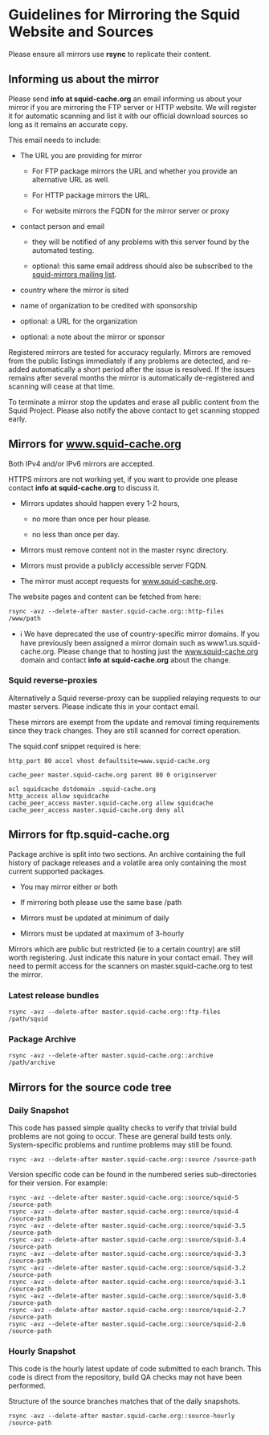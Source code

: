 # Guidelines for Mirroring the Squid Website and Sources

Please ensure all mirrors use **rsync** to replicate their content.

## Informing us about the mirror

Please send **info at squid-cache.org** an email informing us about your
mirror if you are mirroring the FTP server or HTTP website. We will
register it for automatic scanning and list it with our official
download sources so long as it remains an accurate copy.

This email needs to include:

  - The URL you are providing for mirror
    
      - For FTP package mirrors the [](ftp://) URL and whether you
        provide an [](http://) alternative URL as well.
    
      - For HTTP package mirrors the [](http://) URL.
    
      - For website mirrors the FQDN for the mirror server or proxy

  - contact person and email
    
      - they will be notified of any problems with this server found by
        the automated testing.
    
      - optional: this same email address should also be subscribed to
        the [squid-mirrors mailing
        list](http://lists.squid-cache.org/listinfo/squid-mirrors).

  - country where the mirror is sited

  - name of organization to be credited with sponsorship

  - optional: a URL for the organization

  - optional: a note about the mirror or sponsor

Registered mirrors are tested for accuracy regularly. Mirrors are
removed from the public listings immediately if any problems are
detected, and re-added automatically a short period after the issue is
resolved. If the issues remains after several months the mirror is
automatically de-registered and scanning will cease at that time.

To terminate a mirror stop the updates and erase all public content from
the Squid Project. Please also notify the above contact to get scanning
stopped early.

## Mirrors for www.squid-cache.org

Both IPv4 and/or IPv6 mirrors are accepted.

HTTPS mirrors are not working yet, if you want to provide one please
contact **info at squid-cache.org** to discuss it.

  - Mirrors updates should happen every 1-2 hours,
    
      - no more than once per hour please.
    
      - no less than once per day.

  - Mirrors must remove content not in the master rsync directory.

  - Mirrors must provide a publicly accessible server FQDN.

  - The mirror must accept requests for www.squid-cache.org.

The website pages and content can be fetched from here:

    rsync -avz --delete-after master.squid-cache.org::http-files  /www/path

  - ℹ️
    We have deprecated the use of country-specific mirror domains. If
    you have previously been assigned a mirror domain such as
    www1.us.squid-cache.org. Please change that to hosting just the
    www.squid-cache.org domain and contact **info at squid-cache.org**
    about the change.

### Squid reverse-proxies

Alternatively a Squid reverse-proxy can be supplied relaying requests to
our master servers. Please indicate this in your contact email.

These mirrors are exempt from the update and removal timing requirements
since they track changes. They are still scanned for correct operation.

The squid.conf snippet required is here:

    http_port 80 accel vhost defaultsite=www.squid-cache.org
    
    cache_peer master.squid-cache.org parent 80 0 originserver
    
    acl squidcache dstdomain .squid-cache.org
    http_access allow squidcache
    cache_peer_access master.squid-cache.org allow squidcache
    cache_peer_access master.squid-cache.org deny all

## Mirrors for ftp.squid-cache.org

Package archive is split into two sections. An archive containing the
full history of package releases and a volatile area only containing the
most current supported packages.

  - You may mirror either or both

  - If mirroring both please use the same base /path

  - Mirrors must be updated at minimum of daily

  - Mirrors must be updated at maximum of 3-hourly

Mirrors which are public but restricted (ie to a certain country) are
still worth registering. Just indicate this nature in your contact
email. They will need to permit access for the scanners on
master.squid-cache.org to test the mirror.

### Latest release bundles

    rsync -avz --delete-after master.squid-cache.org::ftp-files  /path/squid

### Package Archive

    rsync -avz --delete-after master.squid-cache.org::archive  /path/archive

## Mirrors for the source code tree

### Daily Snapshot

This code has passed simple quality checks to verify that trivial build
problems are not going to occur. These are general build tests only.
System-specific problems and runtime problems may still be found.

    rsync -avz --delete-after master.squid-cache.org::source /source-path

Version specific code can be found in the numbered series
sub-directories for their version. For example:

    rsync -avz --delete-after master.squid-cache.org::source/squid-5    /source-path
    rsync -avz --delete-after master.squid-cache.org::source/squid-4    /source-path
    rsync -avz --delete-after master.squid-cache.org::source/squid-3.5  /source-path
    rsync -avz --delete-after master.squid-cache.org::source/squid-3.4  /source-path
    rsync -avz --delete-after master.squid-cache.org::source/squid-3.3  /source-path
    rsync -avz --delete-after master.squid-cache.org::source/squid-3.2  /source-path
    rsync -avz --delete-after master.squid-cache.org::source/squid-3.1  /source-path
    rsync -avz --delete-after master.squid-cache.org::source/squid-3.0  /source-path
    rsync -avz --delete-after master.squid-cache.org::source/squid-2.7  /source-path
    rsync -avz --delete-after master.squid-cache.org::source/squid-2.6  /source-path

### Hourly Snapshot

This code is the hourly latest update of code submitted to each branch.
This code is direct from the repository, build QA checks may not have
been performed.

Structure of the source branches matches that of the daily snapshots.

    rsync -avz --delete-after master.squid-cache.org::source-hourly  /source-path

